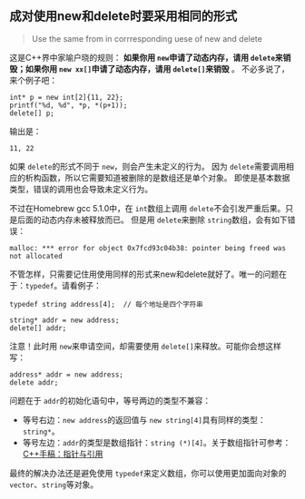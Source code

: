 ## **成对使用new和delete时要采用相同的形式**

> Use the same from in corrresponding uese of new and delete

这是C++界中家喻户晓的规则： **如果你用 `new`申请了动态内存，请用 `delete`来销毁；如果你用 `new xx[]`申请了动态内存，请用 `delete[]`来销毁** 。 不必多说了，来个例子吧：

```
int* p = new int[2]{11, 22};
printf("%d, %d", *p, *(p+1));
delete[] p;
```

输出是：

```
11, 22
```

如果 `delete`的形式不同于 `new`，则会产生未定义的行为。 因为 `delete`需要调用相应的析构函数，所以它需要知道被删除的是数组还是单个对象。 即使是基本数据类型，错误的调用也会导致未定义行为。

不过在Homebrew gcc 5.1.0中，在 `int`数组上调用 `delete`不会引发严重后果。只是后面的动态内存未被释放而已。 但是用 `delete`来删除 `string`数组，会有如下错误：

```
malloc: *** error for object 0x7fcd93c04b38: pointer being freed was not allocated
```

不管怎样，只需要记住用使用同样的形式来new和delete就好了。唯一的问题在于：`typedef`。请看例子：

```
typedef string address[4];  // 每个地址是四个字符串

string* addr = new address;
delete[] addr;
```

注意！此时用 `new`来申请空间，却需要使用 `delete[]`来释放。可能你会想这样写：

```
address* addr = new address;
delete addr;
```

问题在于 `addr`的初始化语句中，等号两边的类型不兼容：

* 等号右边：`new address`的返回值与 `new string[4]`具有同样的类型：`string*`。
* 等号左边：`addr`的类型是数组指针：`string (*)[4]`。关于数组指针可参考：[C++手稿：指针与引用](https://harttle.land/2015/07/05/cpp-pointers-and-references.html)

最终的解决办法还是避免使用 `typedef`来定义数组，你可以使用更加面向对象的 `vector`、`string`等对象。

